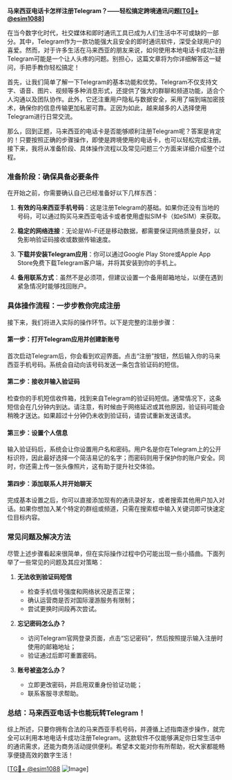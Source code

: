 **马来西亚电话卡怎样注册Telegram？——轻松搞定跨境通讯问题[[TG💪+ @esim1088](https://t.me/s/esim1088)]**

在当今数字化时代，社交媒体和即时通讯工具已成为人们生活中不可或缺的一部分。其中，Telegram作为一款功能强大且安全的即时通讯软件，深受全球用户的喜爱。然而，对于许多生活在马来西亚的朋友来说，如何使用本地电话卡成功注册Telegram可能是一个让人头疼的问题。别担心，这篇文章将为你详细解答这一疑问，手把手教你轻松搞定！

首先，让我们简单了解一下Telegram的基本功能和优势。Telegram不仅支持文字、语音、图片、视频等多种消息形式，还提供了强大的群聊和频道功能，适合个人沟通以及团队协作。此外，它还注重用户隐私与数据安全，采用了端到端加密技术，确保你的信息传输更加私密可靠。正因为如此，越来越多的人选择使用Telegram进行日常交流。

那么，回到正题，马来西亚的电话卡是否能够顺利注册Telegram呢？答案是肯定的！只要按照正确的步骤操作，即使是跨境使用的电话卡，也可以轻松完成注册。接下来，我将从准备阶段、具体操作流程以及常见问题三个方面来详细介绍整个过程。

### 准备阶段：确保具备必要条件

在开始之前，你需要确认自己已经准备好以下几样东西：

1. **有效的马来西亚手机号码**：这是注册Telegram的基础。如果你还没有当地的号码，可以通过购买马来西亚电话卡或者使用虚拟SIM卡（如eSIM）来获取。
   
2. **稳定的网络连接**：无论是Wi-Fi还是移动数据，都需要保证网络质量良好，以免影响验证码接收或数据传输速度。

3. **下载并安装Telegram应用**：你可以通过Google Play Store或Apple App Store免费下载Telegram客户端，并将其安装到你的手机上。

4. **备用联系方式**：虽然不是必须项，但建议设置一个备用邮箱地址，以便在遇到紧急情况时能够找回账户。

### 具体操作流程：一步步教你完成注册

接下来，我们将进入实际的操作环节。以下是完整的注册步骤：

#### 第一步：打开Telegram应用并创建新账号
首次启动Telegram后，你会看到欢迎界面。点击“注册”按钮，然后输入你的马来西亚手机号码。系统会自动向该号码发送一条包含验证码的短信。

#### 第二步：接收并输入验证码
检查你的手机短信收件箱，找到来自Telegram的验证码短信。通常情况下，这条短信会在几分钟内到达。请注意，有时候由于网络延迟或其他原因，验证码可能会稍晚才送达。如果超过十分钟仍未收到验证码，请尝试重新发送请求。

#### 第三步：设置个人信息
输入验证码后，系统会让你设置用户名和密码。用户名是你在Telegram上的公开标识符，因此最好选择一个简洁易记的名字；而密码则用于保护你的账户安全。同时，你还需上传一张头像照片，这有助于提升社交体验。

#### 第四步：添加联系人并开始聊天
完成基本设置之后，你可以直接添加现有的通讯录好友，或者搜索其他用户加入对话。如果你想加入某个特定的群组或频道，只需在搜索框中输入关键词即可快速定位目标内容。

### 常见问题及解决方法

尽管上述步骤看起来很简单，但在实际操作过程中仍可能出现一些小插曲。下面列举了一些常见的问题及其应对策略：

1. **无法收到验证码短信**
   - 检查手机信号强度和网络状况是否正常；
   - 确认运营商是否对国际漫游服务有限制；
   - 尝试更换时间段再次尝试。

2. **忘记密码怎么办？**
   - 访问Telegram官网登录页面，点击“忘记密码”，然后按照提示输入注册时使用的邮箱地址；
   - 验证通过后即可重置密码。

3. **账号被盗怎么办？**
   - 立即更改密码，并启用双重身份验证功能；
   - 联系客服寻求帮助。

### 总结：马来西亚电话卡也能玩转Telegram！

综上所述，只要你拥有合法的马来西亚手机号码，并遵循上述指南逐步操作，就完全可以利用本地电话卡成功注册Telegram。这款软件不仅能够满足你日常生活中的通讯需求，还能为商务活动提供便利。希望本文能对你有所帮助，祝大家都能畅享便捷高效的数字生活！

[[TG💪+ @esim1088](https://t.me/s/esim1088) ![Image](https://i.postimg.cc/4NQfJmqS/Snipaste-2025-05-13-00-14-12.png)]
